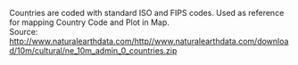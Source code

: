 Countries are coded with standard ISO and FIPS codes. Used as reference for mapping Country Code and Plot in Map.   
Source: http://www.naturalearthdata.com/http//www.naturalearthdata.com/download/10m/cultural/ne_10m_admin_0_countries.zip

